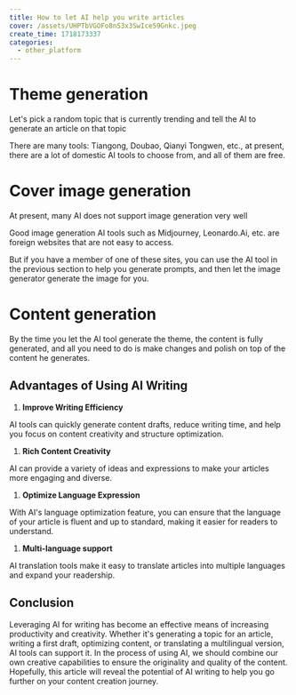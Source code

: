 ```yaml
---
title: How to let AI help you write articles
cover: /assets/UHPTbVGOFo8nS3x3SwIce59Gnkc.jpeg
create_time: 1718173337
categories:
  - other_platform
---
```


# Theme generation

Let's pick a random topic that is currently trending and tell the AI to generate an article on that topic

There are many tools: Tiangong, Doubao, Qianyi Tongwen, etc., at present, there are a lot of domestic AI tools to choose from, and all of them are free.

# Cover image generation

At present, many AI does not support image generation very well

Good image generation AI tools such as Midjourney, Leonardo.Ai, etc. are foreign websites that are not easy to access.

But if you have a member of one of these sites, you can use the AI tool in the previous section to help you generate prompts, and then let the image generator generate the image for you.

# Content generation

By the time you let the AI tool generate the theme, the content is fully generated, and all you need to do is make changes and polish on top of the content he generates.

## **Advantages of Using AI Writing**

1. **Improve Writing Efficiency**

AI tools can quickly generate content drafts, reduce writing time, and help you focus on content creativity and structure optimization.

1. **Rich Content Creativity**

AI can provide a variety of ideas and expressions to make your articles more engaging and diverse.

1. **Optimize Language Expression**

With AI's language optimization feature, you can ensure that the language of your article is fluent and up to standard, making it easier for readers to understand.

1. **Multi-language support**

AI translation tools make it easy to translate articles into multiple languages and expand your readership.

## **Conclusion**

Leveraging AI for writing has become an effective means of increasing productivity and creativity. Whether it's generating a topic for an article, writing a first draft, optimizing content, or translating a multilingual version, AI tools can support it. In the process of using AI, we should combine our own creative capabilities to ensure the originality and quality of the content. Hopefully, this article will reveal the potential of AI writing to help you go further on your content creation journey.